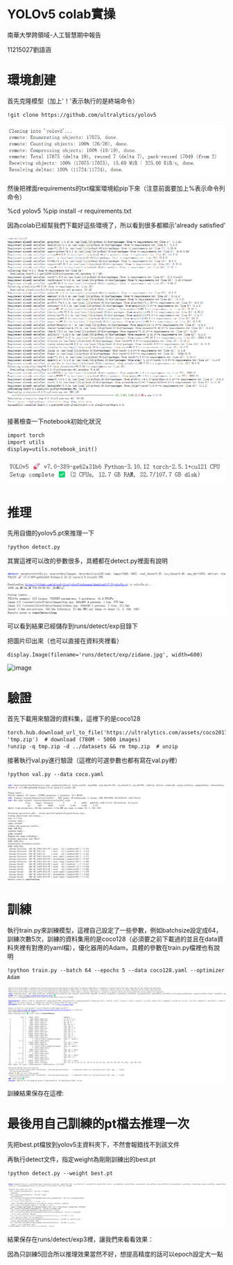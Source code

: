 # YOLOv5 colab實操

南華大學跨領域-人工智慧期中報告

11215027劉語涵

# 環境創建
首先克隆模型（加上'！'表示執行的是終端命令）

```
!git clone https://github.com/ultralytics/yolov5
```

![image](https://github.com/Han931026/Final-report/blob/main/1.png)

然後把裡面requirements的txt檔案環境給pip下來（注意前面要加上%表示命令列命令）

%cd yolov5
%pip install -r requirements.txt

因為colab已經幫我們下載好這些環境了，所以看到很多都顯示'already satisfied'

![image](https://github.com/Han931026/Final-report/blob/main/2.png)

接著檢查一下notebook初始化狀況

```
import torch
import utils
display=utils.notebook_init()
```
![image](https://github.com/Han931026/Final-report/blob/main/3.png)

# 推理

先用自備的yolov5.pt來推理一下

```
!python detect.py
```

其實這裡可以改的參數很多，具體都在detect.py裡面有說明

![image](https://github.com/Han931026/Final-report/blob/main/4.png)

可以看到結果已經儲存到runs/detect/exp目錄下


把圖片印出來（也可以直接在資料夾裡看）

```
display.Image(filename='runs/detect/exp/zidane.jpg', width=600)
```

![image](https://github.com/Han931026/Final-report/blob/main/%E5%9C%961.png)

# 驗證

首先下載用來驗證的資料集，這裡下的是coco128

```
torch.hub.download_url_to_file('https://ultralytics.com/assets/coco2017val.zip', 'tmp.zip')  # download (780M - 5000 images)
!unzip -q tmp.zip -d ../datasets && rm tmp.zip  # unzip
```

接著執行val.py進行驗證（這裡的可選參數也都有寫在val.py裡）

```
!python val.py --data coco.yaml
```

![image](https://github.com/Han931026/Final-report/blob/main/5.png)

#  訓練

執行train.py來訓練模型，這裡自己設定了一些參數，例如batchsize設定成64，訓練次數5次，訓練的資料集用的是coco128（必須要之前下載過的並且在data資料夾裡有對應的yaml檔），優化器用的Adam，具體的參數在train.py檔裡也有說明

```
!python train.py --batch 64 --epochs 5 --data coco128.yaml --optimizer Adam
```
![image](https://github.com/Han931026/Final-report/blob/main/6.png)

訓練結果保存在這裡:


# 最後用自己訓練的pt檔去推理一次

先把best.pt檔放到yolov5主資料夾下，不然會報錯找不到該文件


再執行detect文件，指定weight為剛剛訓練出的best.pt

```
!python detect.py --weight best.pt
```

![image](https://github.com/Han931026/Final-report/blob/main/7.png)

結果保存在runs/detect/exp3裡，讓我們來看看效果：


因為只訓練5回合所以推理效果當然不好，想提高精度的話可以epoch設定大一點
